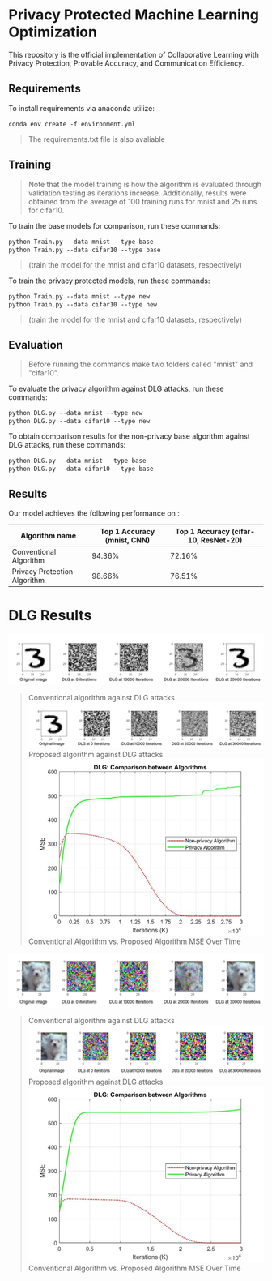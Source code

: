 # Privacy Protected Machine Learning Optimization

This repository is the official implementation of Collaborative Learning with Privacy Protection, Provable Accuracy, and  Communication Efficiency.

## Requirements

To install requirements via anaconda utilize:

```setup
conda env create -f environment.yml
```
> The requirements.txt file is also avaliable
## Training
> Note that the model training is how the algorithm is evaluated through validation testing as iterations increase. Additionally, results were obtained from the average of 100 training runs for mnist and 25 runs for cifar10.

To train the base models for comparison, run these commands:

```train
python Train.py --data mnist --type base
python Train.py --data cifar10 --type base
```
> (train the model for the mnist and cifar10 datasets, respectively)



To train the privacy protected models, run these commands:
```train
python Train.py --data mnist --type new
python Train.py --data cifar10 --type new
```
>(train the model for the mnist and cifar10 datasets, respectively)

## Evaluation
> Before running the commands make two folders called "mnist" and "cifar10".

To evaluate the privacy algorithm against DLG attacks, run these commands:

```eval
python DLG.py --data mnist --type new
python DLG.py --data cifar10 --type new
```

To obtain comparison results for the non-privacy base algorithm against DLG attacks, run these commands:
```eval
python DLG.py --data mnist --type base
python DLG.py --data cifar10 --type base
```

## Results

Our model achieves the following performance on :


| Algorithm name         | Top 1 Accuracy (mnist, CNN) | Top 1 Accuracy (cifar-10, ResNet-20)|
| ------------------ |---------------- | -------------- |
|Conventional Algorithm|     94.36%         |      72.16%       |
|Privacy Protection Algorithm|     98.66%         |      76.51%       |

# DLG Results

![alt text](https://github.com/ML-Privacy/Privacy-Protected-Learning/blob/main/images/mnist_conventional.jpg)
> Conventional algorithm against DLG attacks
![alt text](https://github.com/ML-Privacy/Privacy-Protected-Learning/blob/main/images/mnist_proposed.jpg)
> Proposed algorithm against DLG attacks
![alt text](https://github.com/ML-Privacy/Privacy-Protected-Learning/blob/main/images/mnist_MSE.jpg)
> Conventional Algorithm vs. Proposed Algorithm MSE Over Time



![alt text](https://github.com/ML-Privacy/Privacy-Protected-Learning/blob/main/images/cifar10_conventional.jpg)
> Conventional algorithm against DLG attacks
![alt text](https://github.com/ML-Privacy/Privacy-Protected-Learning/blob/main/images/cifar10_proposed.jpg)
> Proposed algorithm against DLG attacks
![alt text](https://github.com/ML-Privacy/Privacy-Protected-Learning/blob/main/images/cifar10_MSE.jpg)
> Conventional Algorithm vs. Proposed Algorithm MSE Over Time


